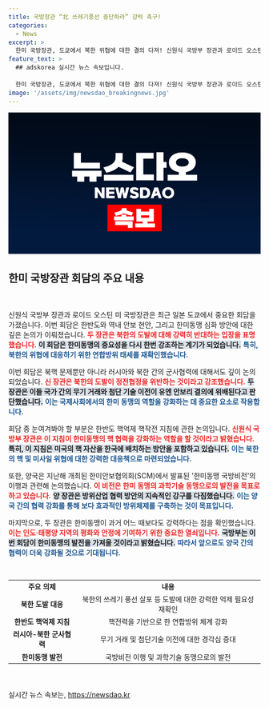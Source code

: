 ```yaml
---
title: 국방장관 “北 쓰레기풍선 중단하라” 강력 촉구!
categories:
  - News
excerpt: >
  한미 국방장관, 도쿄에서 북한 위협에 대한 결의 다져! 신원식 국방부 장관과 로이드 오스틴 장관은 핵 억제 지침을 통한 동맹 강화와 방위산업 협력 방안을 논의하며, 한반도 및 인도·태평양의 평화에 기여할 것을 다짐했다.
feature_text: >
  ## adskorea 실시간 뉴스 속보입니다.

  한미 국방장관, 도쿄에서 북한 위협에 대한 결의 다져! 신원식 국방부 장관과 로이드 오스틴 장관은 핵 억제 지침을 통한 동맹 강화와 방위산업 협력 방안을 논의하며, 한반도 및 인도·태평양의 평화에 기여할 것을 다짐했다.
image: '/assets/img/newsdao_breakingnews.jpg'
---
```


<p><img src="/assets/img/newsdao_breakingnews.jpg" alt="adskorea 속보" /></p>

<h2 data-ke-size="size26">한미 국방장관 회담의 주요 내용</h2>

<p data-ke-size="size16">&nbsp;</p>

<p>신원식 국방부 장관과 로이드 오스틴 미 국방장관은 최근 일본 도쿄에서 중요한 회담을 가졌습니다. 이번 회담은 한반도와 역내 안보 현안, 그리고 한미동맹 심화 방안에 대한 깊은 논의가 이뤄졌습니다. <b><span style="color: #ee2323;">두 장관은 북한의 도발에 대해 강력히 반대하는 입장을 표명했습니다.</span></b> <b><span style="background-color: #21538527;">이 회담은 한미동맹의 중요성을 다시 한번 강조하는 계기가 되었습니다.</span></b> <b><span style="color: #1a5490;">특히, 북한의 위협에 대응하기 위한 연합방위 태세를 재확인했습니다.</span></b></p>

<p>이번 회담은 북핵 문제뿐만 아니라 러시아와 북한 간의 군사협력에 대해서도 깊이 논의되었습니다. <b><span style="color: #ee2323;">신 장관은 북한의 도발이 정전협정을 위반하는 것이라고 강조했습니다.</span></b> <b><span style="background-color: #21538527;">두 장관은 이들 국가 간의 무기 거래와 첨단 기술 이전이 유엔 안보리 결의에 위배된다고 판단했습니다.</span></b> <b><span style="color: #1a5490;">이는 국제사회에서의 한미 동맹의 역할을 강화하는 데 중요한 요소로 작용합니다.</span></b></p>

<p>회담 중 눈여겨봐야 할 부분은 한반도 핵억제 핵작전 지침에 관한 논의입니다. <b><span style="color: #ee2323;">신원식 국방부 장관은 이 지침이 한미동맹의 핵 협력을 강화하는 역할을 할 것이라고 밝혔습니다.</span></b> <b><span style="background-color: #21538527;">특히, 이 지침은 미국의 핵 자산을 한국에 배치하는 방안을 포함하고 있습니다.</span></b> <b><span style="color: #1a5490;">이는 북한의 핵 및 미사일 위협에 대한 강력한 대응책으로 마련되었습니다.</span></b></p>

<p>또한, 양국은 지난해 개최된 한미안보협의회(SCM)에서 발표된 '한미동맹 국방비전'의 이행과 관련해 논의했습니다. <b><span style="color: #ee2323;">이 비전은 한미 동맹의 과학기술 동맹으로의 발전을 목표로 하고 있습니다.</span></b> <b><span style="background-color: #21538527;">양 장관은 방위산업 협력 방안의 지속적인 강구를 다짐했습니다.</span></b> <b><span style="color: #1a5490;">이는 양국 간의 협력 강화를 통해 보다 효과적인 방위체제를 구축하는 것이 목표입니다.</span></b></p>

<p>마지막으로, 두 장관은 한미동맹이 과거 어느 때보다도 강력하다는 점을 확인했습니다. <b><span style="color: #ee2323;">이는 인도·태평양 지역의 평화와 안정에 기여하기 위한 중요한 열쇠입니다.</span></b> <b><span style="background-color: #21538527;">국방부는 이번 회담이 한미동맹의 발전을 가져올 것이라고 밝혔습니다.</span></b> <b><span style="color: #1a5490;">따라서 앞으로도 양국 간의 협력이 더욱 강화될 것으로 기대됩니다.</span></b></p>

<p data-ke-size="size16">&nbsp;</p>

<table style="width: 100%; border-collapse: collapse; margin-bottom: 20px;">
  <tr>
    <td style="text-align: center; height: 17px;"><b>주요 의제</b></td>
    <td style="text-align: center; height: 17px;"><b>내용</b></td>
  </tr>
  <tr>
    <td style="text-align: center; height: 17px;"><b>북한 도발 대응</b></td>
    <td style="text-align: center; height: 17px;">북한의 쓰레기 풍선 살포 등 도발에 대한 강력한 억제 필요성 재확인</td>
  </tr>
  <tr>
    <td style="text-align: center; height: 17px;"><b>한반도 핵억제 지침</b></td>
    <td style="text-align: center; height: 17px;">핵전력을 기반으로 한 연합방위 체계 강화</td>
  </tr>
  <tr>
    <td style="text-align: center; height: 17px;"><b>러시아-북한 군사협력</b></td>
    <td style="text-align: center; height: 17px;">무기 거래 및 첨단기술 이전에 대한 경각심 증대</td>
  </tr>
  <tr>
    <td style="text-align: center; height: 17px;"><b>한미동맹 발전</b></td>
    <td style="text-align: center; height: 17px;">국방비전 이행 및 과학기술 동맹으로의 발전</td>
  </tr>
</table>

<p data-ke-size="size16">&nbsp;</p>
실시간 뉴스 속보는, <a href="https://newsdao.kr" rel="dofollow">https://newsdao.kr</a>


